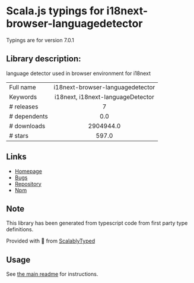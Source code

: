 
# Scala.js typings for i18next-browser-languagedetector

Typings are for version 7.0.1

## Library description:
language detector used in browser environment for i18next

|                    |                 |
| ------------------ | :-------------: |
| Full name          | i18next-browser-languagedetector |
| Keywords           | i18next, i18next-languageDetector |
| # releases         | 7 |
| # dependents       | 0.0 |
| # downloads        | 2904944.0 |
| # stars            | 597.0 |

## Links
- [Homepage](https://github.com/i18next/i18next-browser-languageDetector)
- [Bugs](https://github.com/i18next/i18next-browser-languageDetector/issues)
- [Repository](https://github.com/i18next/i18next-browser-languageDetector)
- [Npm](https://www.npmjs.com/package/i18next-browser-languagedetector)
    


## Note
This library has been generated from typescript code from first party type definitions.

Provided with :purple_heart: from [ScalablyTyped](https://github.com/oyvindberg/ScalablyTyped)

## Usage
See [the main readme](../../readme.md) for instructions.


